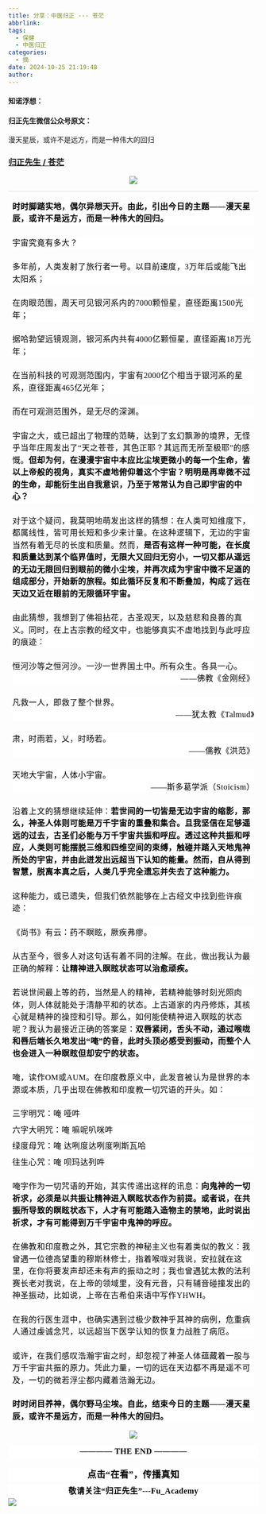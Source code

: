 ```yaml
---
title: 分享：中医归正 --- 苍茫
abbrlink: 
tags:
  - 保健
  - 中医归正
categories:
  - 摘
date: 2024-10-25 21:19:48
author:
---
```


#### 知诺浮想：

#### 归正先生微信公众号原文：

漫天星辰，或许不是远方，而是一种伟大的回归

<!-- more -->

###  [归正先生 / 苍茫](https://mp.weixin.qq.com/s/SjWUGo6F8wnz7TbZmQPxCw "跳转至原文")



<div class="rich_media_content ">
                    <section style="text-align: center;margin-top: 8px;"><img class="rich_pages wxw-img js_insertlocalimg" data-imgfileid="100002603" data-ratio="0.75" data-s="300,640" src="https://mmbiz.qpic.cn/sz_mmbiz_jpg/zjaJCl7DLpWHuZjkqFrqmQwYQvp5G7jOo2xwN7c3ibpL1msRb3gMUccTicDoOewCNffareicqLRHdKMg8rz8veVVQ/640?wx_fmt=jpeg&amp;from=appmsg" data-type="jpeg" data-w="1080" style="letter-spacing: 0.578px;text-align: center;text-wrap: wrap;"></section><hr style="-webkit-tap-highlight-color: transparent;outline: 0px;font-family: &quot;PingFang SC&quot;, system-ui, -apple-system, BlinkMacSystemFont, &quot;Helvetica Neue&quot;, &quot;Hiragino Sans GB&quot;, &quot;Microsoft YaHei UI&quot;, &quot;Microsoft YaHei&quot;, Arial, sans-serif;letter-spacing: 0.544px;text-wrap: wrap;background-color: rgb(255, 255, 255);border-style: solid;border-right-width: 0px;border-bottom-width: 0px;border-left-width: 0px;border-color: rgba(0, 0, 0, 0.1);transform-origin: 0px 0px;transform: scale(1, 0.5);visibility: visible;"  /><section style="-webkit-tap-highlight-color: transparent;margin-right: 8px;margin-left: 8px;outline: 0px;font-family: &quot;PingFang SC&quot;, system-ui, -apple-system, BlinkMacSystemFont, &quot;Helvetica Neue&quot;, &quot;Hiragino Sans GB&quot;, &quot;Microsoft YaHei UI&quot;, &quot;Microsoft YaHei&quot;, Arial, sans-serif;letter-spacing: 0.544px;text-wrap: wrap;background-color: rgb(255, 255, 255);line-height: 1.75em;margin-top: 16px;"><strong><span style="color: rgb(0, 0, 0);font-family: 仿宋;font-size: 16px;letter-spacing: 0.544px;">时时脚踏实地，偶尔异想天开。</span></strong><strong style="letter-spacing: 0.544px;font-size: var(--articleFontsize);"><span style="color: rgb(0, 0, 0);font-family: 仿宋;font-size: 16px;letter-spacing: 0.544px;">由此，引出今日的主题——漫天星辰，或许不是远方，而是一种伟大的回归。</span></strong></section><p style="-webkit-tap-highlight-color: transparent;margin-top: 24px;margin-right: 8px;margin-left: 8px;outline: 0px;font-family: &quot;PingFang SC&quot;, system-ui, -apple-system, BlinkMacSystemFont, &quot;Helvetica Neue&quot;, &quot;Hiragino Sans GB&quot;, &quot;Microsoft YaHei UI&quot;, &quot;Microsoft YaHei&quot;, Arial, sans-serif;letter-spacing: 0.544px;text-wrap: wrap;background-color: rgb(255, 255, 255);line-height: 1.75em;"><span style="-webkit-tap-highlight-color: transparent;outline: 0px;letter-spacing: 0.544px;color: rgb(0, 0, 0);font-family: 仿宋;font-size: 16px;">宇宙究竟有多大？</span><o:p></o:p></p><p style="-webkit-tap-highlight-color: transparent;margin-top: 24px;margin-right: 8px;margin-left: 8px;outline: 0px;font-family: &quot;PingFang SC&quot;, system-ui, -apple-system, BlinkMacSystemFont, &quot;Helvetica Neue&quot;, &quot;Hiragino Sans GB&quot;, &quot;Microsoft YaHei UI&quot;, &quot;Microsoft YaHei&quot;, Arial, sans-serif;letter-spacing: 0.544px;text-wrap: wrap;background-color: rgb(255, 255, 255);line-height: 1.75em;"><span style="-webkit-tap-highlight-color: transparent;outline: 0px;letter-spacing: 0.544px;color: rgb(0, 0, 0);font-family: 仿宋;font-size: 16px;">多年前，人类发射了旅行者一号。以目前速度，3万年后或能飞出太阳系；</span><o:p></o:p></p><p style="-webkit-tap-highlight-color: transparent;margin-top: 24px;margin-right: 8px;margin-left: 8px;outline: 0px;font-family: &quot;PingFang SC&quot;, system-ui, -apple-system, BlinkMacSystemFont, &quot;Helvetica Neue&quot;, &quot;Hiragino Sans GB&quot;, &quot;Microsoft YaHei UI&quot;, &quot;Microsoft YaHei&quot;, Arial, sans-serif;letter-spacing: 0.544px;text-wrap: wrap;background-color: rgb(255, 255, 255);line-height: 1.75em;"><span style="-webkit-tap-highlight-color: transparent;outline: 0px;letter-spacing: 0.544px;color: rgb(0, 0, 0);font-family: 仿宋;font-size: 16px;">在肉眼范围，周天可见银河系内的7000颗恒星，直径距离1500光年；</span><o:p></o:p></p><p style="-webkit-tap-highlight-color: transparent;margin-top: 24px;margin-right: 8px;margin-left: 8px;outline: 0px;font-family: &quot;PingFang SC&quot;, system-ui, -apple-system, BlinkMacSystemFont, &quot;Helvetica Neue&quot;, &quot;Hiragino Sans GB&quot;, &quot;Microsoft YaHei UI&quot;, &quot;Microsoft YaHei&quot;, Arial, sans-serif;letter-spacing: 0.544px;text-wrap: wrap;background-color: rgb(255, 255, 255);line-height: 1.75em;"><span style="-webkit-tap-highlight-color: transparent;outline: 0px;letter-spacing: 0.544px;color: rgb(0, 0, 0);font-family: 仿宋;font-size: 16px;">据哈勃望远镜观测，银河系内共有4000亿颗恒星，直径距离18万光年；</span><o:p></o:p></p><p style="-webkit-tap-highlight-color: transparent;margin-top: 24px;margin-right: 8px;margin-left: 8px;outline: 0px;font-family: &quot;PingFang SC&quot;, system-ui, -apple-system, BlinkMacSystemFont, &quot;Helvetica Neue&quot;, &quot;Hiragino Sans GB&quot;, &quot;Microsoft YaHei UI&quot;, &quot;Microsoft YaHei&quot;, Arial, sans-serif;letter-spacing: 0.544px;text-wrap: wrap;background-color: rgb(255, 255, 255);line-height: 1.75em;"><span style="-webkit-tap-highlight-color: transparent;outline: 0px;letter-spacing: 0.544px;color: rgb(0, 0, 0);font-family: 仿宋;font-size: 16px;">在当前科技的可观测范围内，宇宙有2000亿个相当于银河系的星系，直径距离465亿光年；</span><o:p></o:p></p><p style="-webkit-tap-highlight-color: transparent;margin-top: 24px;margin-right: 8px;margin-left: 8px;outline: 0px;font-family: &quot;PingFang SC&quot;, system-ui, -apple-system, BlinkMacSystemFont, &quot;Helvetica Neue&quot;, &quot;Hiragino Sans GB&quot;, &quot;Microsoft YaHei UI&quot;, &quot;Microsoft YaHei&quot;, Arial, sans-serif;letter-spacing: 0.544px;text-wrap: wrap;background-color: rgb(255, 255, 255);line-height: 1.75em;"><span style="-webkit-tap-highlight-color: transparent;outline: 0px;letter-spacing: 0.544px;color: rgb(0, 0, 0);font-family: 仿宋;font-size: 16px;">而在可观测范围外，是无尽的深渊。</span><o:p></o:p></p><p style="-webkit-tap-highlight-color: transparent;margin-top: 24px;margin-right: 8px;margin-left: 8px;outline: 0px;font-family: &quot;PingFang SC&quot;, system-ui, -apple-system, BlinkMacSystemFont, &quot;Helvetica Neue&quot;, &quot;Hiragino Sans GB&quot;, &quot;Microsoft YaHei UI&quot;, &quot;Microsoft YaHei&quot;, Arial, sans-serif;letter-spacing: 0.544px;text-wrap: wrap;background-color: rgb(255, 255, 255);line-height: 1.75em;"><span style="-webkit-tap-highlight-color: transparent;outline: 0px;letter-spacing: 0.544px;color: rgb(0, 0, 0);font-family: 仿宋;font-size: 16px;">宇宙之大，或已超出了物理的范畴，达到了玄幻飘渺的境界，无怪乎当年庄周发出了“天之苍苍，其色正耶？其远而无所至极耶”的感慨。<strong>但却为何，在漫漫宇宙中本应比尘埃更微小的每一个生命，皆以上帝般的视角，真实不虚地俯仰着这个宇宙？明明是再卑微不过的生命，却能衍生出自我意识，乃至于常常认为自己即宇宙的中心？</strong></span><o:p></o:p></p><p style="-webkit-tap-highlight-color: transparent;margin-top: 24px;margin-right: 8px;margin-left: 8px;outline: 0px;font-family: &quot;PingFang SC&quot;, system-ui, -apple-system, BlinkMacSystemFont, &quot;Helvetica Neue&quot;, &quot;Hiragino Sans GB&quot;, &quot;Microsoft YaHei UI&quot;, &quot;Microsoft YaHei&quot;, Arial, sans-serif;letter-spacing: 0.544px;text-wrap: wrap;background-color: rgb(255, 255, 255);line-height: 1.75em;"><span style="-webkit-tap-highlight-color: transparent;outline: 0px;letter-spacing: 0.544px;color: rgb(0, 0, 0);font-family: 仿宋;font-size: 16px;">对于这个疑问，我莫明地萌发出这样的猜想：在人类可知维度下，都属线性，皆可用长短和多少来计量。在这种逻辑下，无边的宇宙当然有着无尽的长度和质量。然而，<strong>是否</strong><strong>有这样一种可能，在长度和质量达到某个临界值时，无限大又回归无穷小，一切又都从遥远的无边无限回归到眼前的微小尘埃，并再次成为宇宙中微不足道的组成部分，开始新的旅程。如此循环反复和不断叠加，构成了远在天边又近在眼前的无限循环宇宙。</strong></span></p><p style="-webkit-tap-highlight-color: transparent;margin-top: 24px;margin-right: 8px;margin-left: 8px;outline: 0px;font-family: &quot;PingFang SC&quot;, system-ui, -apple-system, BlinkMacSystemFont, &quot;Helvetica Neue&quot;, &quot;Hiragino Sans GB&quot;, &quot;Microsoft YaHei UI&quot;, &quot;Microsoft YaHei&quot;, Arial, sans-serif;letter-spacing: 0.544px;text-wrap: wrap;background-color: rgb(255, 255, 255);line-height: 1.75em;"><span style="-webkit-tap-highlight-color: transparent;outline: 0px;letter-spacing: 0.544px;color: rgb(0, 0, 0);font-family: 仿宋;font-size: 16px;">由此猜想，我想到了佛祖拈花，古圣观天，以及慈悲和良善的真义。同时，在<span style="color: rgb(0, 0, 0);font-family: 仿宋;font-size: 16px;letter-spacing: 0.544px;text-wrap: wrap;background-color: rgb(255, 255, 255);">上古宗</span><span style="color: rgb(0, 0, 0);font-family: 仿宋;font-size: 16px;letter-spacing: 0.544px;text-wrap: wrap;background-color: rgb(255, 255, 255);">教的经文中，也能够真实不虚地找到与此呼应的痕迹</span>：</span><o:p></o:p></p><p style="-webkit-tap-highlight-color: transparent;margin: 24px 8px 0px;outline: 0px;font-family: &quot;PingFang SC&quot;, system-ui, -apple-system, BlinkMacSystemFont, &quot;Helvetica Neue&quot;, &quot;Hiragino Sans GB&quot;, &quot;Microsoft YaHei UI&quot;, &quot;Microsoft YaHei&quot;, Arial, sans-serif;letter-spacing: 0.544px;text-wrap: wrap;background-color: rgb(255, 255, 255);line-height: 1.75em;"><span style="-webkit-tap-highlight-color: transparent;outline: 0px;letter-spacing: 0.544px;color: rgb(0, 0, 0);font-family: 仿宋;font-size: 16px;">恒河沙等之恒河沙。一沙一世界国土中。所有众生。各具一心。</span><o:p></o:p></p><p style="-webkit-tap-highlight-color: transparent;margin-right: 8px;margin-left: 8px;outline: 0px;font-family: &quot;PingFang SC&quot;, system-ui, -apple-system, BlinkMacSystemFont, &quot;Helvetica Neue&quot;, &quot;Hiragino Sans GB&quot;, &quot;Microsoft YaHei UI&quot;, &quot;Microsoft YaHei&quot;, Arial, sans-serif;letter-spacing: 0.544px;text-wrap: wrap;background-color: rgb(255, 255, 255);line-height: 1.75em;text-align: right;margin-top: 0px;"><span style="-webkit-tap-highlight-color: transparent;outline: 0px;letter-spacing: 0.544px;color: rgb(0, 0, 0);font-family: 仿宋;font-size: 16px;">——佛教《金刚经》</span><o:p></o:p></p><section style="-webkit-tap-highlight-color: transparent;margin: 24px 8px 0px;outline: 0px;font-family: &quot;PingFang SC&quot;, system-ui, -apple-system, BlinkMacSystemFont, &quot;Helvetica Neue&quot;, &quot;Hiragino Sans GB&quot;, &quot;Microsoft YaHei UI&quot;, &quot;Microsoft YaHei&quot;, Arial, sans-serif;letter-spacing: 0.544px;text-wrap: wrap;background-color: rgb(255, 255, 255);line-height: 1.75em;"><span style="-webkit-tap-highlight-color: transparent;outline: 0px;letter-spacing: 0.544px;color: rgb(0, 0, 0);font-family: 仿宋;font-size: 16px;">凡救一人，即救了整个世界。</span><o:p></o:p></section><section style="-webkit-tap-highlight-color: transparent;margin-right: 8px;margin-left: 8px;outline: 0px;font-family: &quot;PingFang SC&quot;, system-ui, -apple-system, BlinkMacSystemFont, &quot;Helvetica Neue&quot;, &quot;Hiragino Sans GB&quot;, &quot;Microsoft YaHei UI&quot;, &quot;Microsoft YaHei&quot;, Arial, sans-serif;letter-spacing: 0.544px;text-wrap: wrap;background-color: rgb(255, 255, 255);line-height: 1.75em;text-align: right;margin-top: 0px;"><span style="-webkit-tap-highlight-color: transparent;outline: 0px;letter-spacing: 0.544px;color: rgb(0, 0, 0);font-family: 仿宋;font-size: 16px;">——犹太教《Talmud》</span><o:p></o:p></section><section style="-webkit-tap-highlight-color: transparent;margin: 24px 8px 0px;outline: 0px;font-family: &quot;PingFang SC&quot;, system-ui, -apple-system, BlinkMacSystemFont, &quot;Helvetica Neue&quot;, &quot;Hiragino Sans GB&quot;, &quot;Microsoft YaHei UI&quot;, &quot;Microsoft YaHei&quot;, Arial, sans-serif;letter-spacing: 0.544px;text-wrap: wrap;background-color: rgb(255, 255, 255);line-height: 1.75em;"><span style="-webkit-tap-highlight-color: transparent;outline: 0px;letter-spacing: 0.544px;color: rgb(0, 0, 0);font-family: 仿宋;font-size: 16px;">肃，时雨若，乂，时旸若。</span><o:p></o:p></section><section style="-webkit-tap-highlight-color: transparent;margin-right: 8px;margin-left: 8px;outline: 0px;font-family: &quot;PingFang SC&quot;, system-ui, -apple-system, BlinkMacSystemFont, &quot;Helvetica Neue&quot;, &quot;Hiragino Sans GB&quot;, &quot;Microsoft YaHei UI&quot;, &quot;Microsoft YaHei&quot;, Arial, sans-serif;letter-spacing: 0.544px;text-wrap: wrap;background-color: rgb(255, 255, 255);line-height: 1.75em;text-align: right;margin-top: 0px;"><span style="-webkit-tap-highlight-color: transparent;outline: 0px;letter-spacing: 0.544px;color: rgb(0, 0, 0);font-family: 仿宋;font-size: 16px;">——儒教《洪范》</span><o:p></o:p></section><section style="-webkit-tap-highlight-color: transparent;margin: 24px 8px 0px;outline: 0px;font-family: &quot;PingFang SC&quot;, system-ui, -apple-system, BlinkMacSystemFont, &quot;Helvetica Neue&quot;, &quot;Hiragino Sans GB&quot;, &quot;Microsoft YaHei UI&quot;, &quot;Microsoft YaHei&quot;, Arial, sans-serif;letter-spacing: 0.544px;text-wrap: wrap;background-color: rgb(255, 255, 255);line-height: 1.75em;"><span style="-webkit-tap-highlight-color: transparent;outline: 0px;letter-spacing: 0.544px;color: rgb(0, 0, 0);font-family: 仿宋;font-size: 16px;">天地大宇宙，人体小宇宙。</span><o:p></o:p></section><section style="-webkit-tap-highlight-color: transparent;margin-right: 8px;margin-left: 8px;outline: 0px;font-family: &quot;PingFang SC&quot;, system-ui, -apple-system, BlinkMacSystemFont, &quot;Helvetica Neue&quot;, &quot;Hiragino Sans GB&quot;, &quot;Microsoft YaHei UI&quot;, &quot;Microsoft YaHei&quot;, Arial, sans-serif;letter-spacing: 0.544px;text-wrap: wrap;background-color: rgb(255, 255, 255);line-height: 1.75em;text-align: right;margin-top: 0px;"><span style="-webkit-tap-highlight-color: transparent;outline: 0px;letter-spacing: 0.544px;color: rgb(0, 0, 0);font-family: 仿宋;font-size: 16px;">——斯多葛学派（Stoicism）</span></section><p style="-webkit-tap-highlight-color: transparent;margin-top: 24px;margin-right: 8px;margin-left: 8px;outline: 0px;font-family: &quot;PingFang SC&quot;, system-ui, -apple-system, BlinkMacSystemFont, &quot;Helvetica Neue&quot;, &quot;Hiragino Sans GB&quot;, &quot;Microsoft YaHei UI&quot;, &quot;Microsoft YaHei&quot;, Arial, sans-serif;letter-spacing: 0.544px;text-wrap: wrap;background-color: rgb(255, 255, 255);line-height: 1.75em;"><span style="-webkit-tap-highlight-color: transparent;outline: 0px;letter-spacing: 0.544px;color: rgb(0, 0, 0);font-family: 仿宋;font-size: 16px;">沿着上文的猜想继续延伸：<strong>若世间的一切皆是无边宇宙的缩影，那么，神圣人体则可能是万千宇宙的重叠和集合。且我坚信在足够遥远的过去，古圣们必能与万千宇宙共振和呼应。<strong style="font-family: &quot;PingFang SC&quot;, system-ui, -apple-system, BlinkMacSystemFont, &quot;Helvetica Neue&quot;, &quot;Hiragino Sans GB&quot;, &quot;Microsoft YaHei UI&quot;, &quot;Microsoft YaHei&quot;, Arial, sans-serif;font-size: var(--articleFontsize);letter-spacing: 0.544px;text-wrap: wrap;"><span style="-webkit-tap-highlight-color: transparent;outline: 0px;letter-spacing: 0.544px;color: rgb(0, 0, 0);font-family: 仿宋;font-size: 16px;">透过这种共振和呼应，人类则可能摆脱三维和四维空间的束缚，触碰并踏入天地鬼神所处的宇宙，</span></strong>并由此迸发出远超当下认知的能量。然而，自从得到智慧，脱离本真之后，人类几乎完全遗忘并失去了这种能力。</strong></span></p><p style="-webkit-tap-highlight-color: transparent;margin-top: 24px;margin-right: 8px;margin-left: 8px;outline: 0px;font-family: &quot;PingFang SC&quot;, system-ui, -apple-system, BlinkMacSystemFont, &quot;Helvetica Neue&quot;, &quot;Hiragino Sans GB&quot;, &quot;Microsoft YaHei UI&quot;, &quot;Microsoft YaHei&quot;, Arial, sans-serif;letter-spacing: 0.544px;text-wrap: wrap;background-color: rgb(255, 255, 255);line-height: 1.75em;"><span style="-webkit-tap-highlight-color: transparent;outline: 0px;letter-spacing: 0.544px;color: rgb(0, 0, 0);font-family: 仿宋;font-size: 16px;">这种能力，或已遗失，但我们依然能够在上古经文中找到些许痕迹：</span></p><p style="-webkit-tap-highlight-color: transparent;margin-top: 24px;margin-right: 8px;margin-left: 8px;outline: 0px;font-family: &quot;PingFang SC&quot;, system-ui, -apple-system, BlinkMacSystemFont, &quot;Helvetica Neue&quot;, &quot;Hiragino Sans GB&quot;, &quot;Microsoft YaHei UI&quot;, &quot;Microsoft YaHei&quot;, Arial, sans-serif;letter-spacing: 0.544px;text-wrap: wrap;background-color: rgb(255, 255, 255);line-height: 1.75em;"><span style="-webkit-tap-highlight-color: transparent;outline: 0px;letter-spacing: 0.544px;color: rgb(0, 0, 0);font-family: 仿宋;font-size: 16px;">《尚书》有云：药不瞑眩，厥疾弗瘳。</span><o:p></o:p></p><p style="-webkit-tap-highlight-color: transparent;margin-top: 24px;margin-right: 8px;margin-left: 8px;outline: 0px;font-family: &quot;PingFang SC&quot;, system-ui, -apple-system, BlinkMacSystemFont, &quot;Helvetica Neue&quot;, &quot;Hiragino Sans GB&quot;, &quot;Microsoft YaHei UI&quot;, &quot;Microsoft YaHei&quot;, Arial, sans-serif;letter-spacing: 0.544px;text-wrap: wrap;background-color: rgb(255, 255, 255);line-height: 1.75em;"><span style="-webkit-tap-highlight-color: transparent;outline: 0px;letter-spacing: 0.544px;color: rgb(0, 0, 0);font-family: 仿宋;font-size: 16px;">从古至今，很多人对这句话有着不同的注解。在此，做出我认为最正确的解释：<strong>让精神进入瞑眩状态可以治愈顽疾。</strong></span><o:p></o:p></p><p style="-webkit-tap-highlight-color: transparent;margin-top: 24px;margin-right: 8px;margin-left: 8px;outline: 0px;font-family: &quot;PingFang SC&quot;, system-ui, -apple-system, BlinkMacSystemFont, &quot;Helvetica Neue&quot;, &quot;Hiragino Sans GB&quot;, &quot;Microsoft YaHei UI&quot;, &quot;Microsoft YaHei&quot;, Arial, sans-serif;letter-spacing: 0.544px;text-wrap: wrap;background-color: rgb(255, 255, 255);line-height: 1.75em;"><span style="-webkit-tap-highlight-color: transparent;outline: 0px;letter-spacing: 0.544px;color: rgb(0, 0, 0);font-family: 仿宋;font-size: 16px;">若说世间最上等的药，当然是人的精神，若精神能够时刻光照肉体，则人体就能处于清静平和的状态。上古道家的内丹修炼，其核心就是精神的操控和引导。</span><span style="color: rgb(0, 0, 0);font-family: 仿宋;font-size: 16px;letter-spacing: 0.544px;">那么，如何能使精神进入瞑眩的状态呢？</span><span style="color: rgb(0, 0, 0);font-family: 仿宋;font-size: 16px;letter-spacing: 0.544px;">我认为最接近正确的答案是：</span><strong style="color: rgb(0, 0, 0);font-family: 仿宋;font-size: 16px;letter-spacing: 0.544px;">双唇紧闭，舌头不动，通过喉咙和唇后端长久地发出“唵”的音，此时头顶必感受到振动，而整个人也会进入一种瞑眩但却安宁的状态。</strong></p><p style="-webkit-tap-highlight-color: transparent;margin-top: 24px;margin-right: 8px;margin-left: 8px;outline: 0px;font-family: &quot;PingFang SC&quot;, system-ui, -apple-system, BlinkMacSystemFont, &quot;Helvetica Neue&quot;, &quot;Hiragino Sans GB&quot;, &quot;Microsoft YaHei UI&quot;, &quot;Microsoft YaHei&quot;, Arial, sans-serif;letter-spacing: 0.544px;text-wrap: wrap;background-color: rgb(255, 255, 255);line-height: 1.75em;"><span style="-webkit-tap-highlight-color: transparent;outline: 0px;letter-spacing: 0.544px;color: rgb(0, 0, 0);font-family: 仿宋;font-size: 16px;">唵，读作OM或AUM。在印度教原义中，此发音被认为是世界的本源或本质，几乎出现在佛教和印度教一切咒语的开头。如：</span><o:p></o:p></p><section style="-webkit-tap-highlight-color: transparent;margin: 24px 8px 8px;outline: 0px;font-family: &quot;PingFang SC&quot;, system-ui, -apple-system, BlinkMacSystemFont, &quot;Helvetica Neue&quot;, &quot;Hiragino Sans GB&quot;, &quot;Microsoft YaHei UI&quot;, &quot;Microsoft YaHei&quot;, Arial, sans-serif;letter-spacing: 0.544px;text-wrap: wrap;background-color: rgb(255, 255, 255);line-height: 1.75em;"><span style="-webkit-tap-highlight-color: transparent;outline: 0px;letter-spacing: 0.544px;color: rgb(0, 0, 0);font-family: 仿宋;font-size: 16px;">三字明咒：唵 哑吽</span><o:p></o:p></section><p style="-webkit-tap-highlight-color: transparent;margin: 8px;outline: 0px;font-family: &quot;PingFang SC&quot;, system-ui, -apple-system, BlinkMacSystemFont, &quot;Helvetica Neue&quot;, &quot;Hiragino Sans GB&quot;, &quot;Microsoft YaHei UI&quot;, &quot;Microsoft YaHei&quot;, Arial, sans-serif;letter-spacing: 0.544px;text-wrap: wrap;background-color: rgb(255, 255, 255);line-height: 1.75em;"><span style="-webkit-tap-highlight-color: transparent;outline: 0px;letter-spacing: 0.544px;color: rgb(0, 0, 0);font-family: 仿宋;font-size: 16px;">六字大明咒：唵 嘛呢叭咪吽</span><o:p></o:p></p><p style="-webkit-tap-highlight-color: transparent;margin: 8px;outline: 0px;font-family: &quot;PingFang SC&quot;, system-ui, -apple-system, BlinkMacSystemFont, &quot;Helvetica Neue&quot;, &quot;Hiragino Sans GB&quot;, &quot;Microsoft YaHei UI&quot;, &quot;Microsoft YaHei&quot;, Arial, sans-serif;letter-spacing: 0.544px;text-wrap: wrap;background-color: rgb(255, 255, 255);line-height: 1.75em;"><span style="-webkit-tap-highlight-color: transparent;outline: 0px;letter-spacing: 0.544px;color: rgb(0, 0, 0);font-family: 仿宋;font-size: 16px;">绿度母咒：唵 达咧度达咧度咧斯瓦哈</span><o:p></o:p></p><p style="-webkit-tap-highlight-color: transparent;margin-right: 8px;margin-left: 8px;outline: 0px;font-family: &quot;PingFang SC&quot;, system-ui, -apple-system, BlinkMacSystemFont, &quot;Helvetica Neue&quot;, &quot;Hiragino Sans GB&quot;, &quot;Microsoft YaHei UI&quot;, &quot;Microsoft YaHei&quot;, Arial, sans-serif;letter-spacing: 0.544px;text-wrap: wrap;background-color: rgb(255, 255, 255);line-height: 1.75em;margin-top: 8px;"><span style="-webkit-tap-highlight-color: transparent;outline: 0px;letter-spacing: 0.544px;color: rgb(0, 0, 0);font-family: 仿宋;font-size: 16px;">往生心咒：唵 呗玛达列吽</span><o:p></o:p></p><p style="-webkit-tap-highlight-color: transparent;margin-top: 24px;margin-right: 8px;margin-left: 8px;outline: 0px;font-family: &quot;PingFang SC&quot;, system-ui, -apple-system, BlinkMacSystemFont, &quot;Helvetica Neue&quot;, &quot;Hiragino Sans GB&quot;, &quot;Microsoft YaHei UI&quot;, &quot;Microsoft YaHei&quot;, Arial, sans-serif;letter-spacing: 0.544px;text-wrap: wrap;background-color: rgb(255, 255, 255);line-height: 1.75em;"><span style="-webkit-tap-highlight-color: transparent;outline: 0px;letter-spacing: 0.544px;color: rgb(0, 0, 0);font-family: 仿宋;font-size: 16px;">唵字作为一切咒语的开始，其实传递出这样的讯息：<strong>向鬼神的一切祈求，必须是以共振让精神进入瞑眩状态作为前提。或者说，在共振所导致的瞑眩状态下，人才有可能踏入造物主的禁地，此时说出祈求，才有可能得到万千宇宙中鬼神的呼应。</strong></span><o:p></o:p></p><p style="-webkit-tap-highlight-color: transparent;margin-top: 24px;margin-right: 8px;margin-left: 8px;outline: 0px;font-family: &quot;PingFang SC&quot;, system-ui, -apple-system, BlinkMacSystemFont, &quot;Helvetica Neue&quot;, &quot;Hiragino Sans GB&quot;, &quot;Microsoft YaHei UI&quot;, &quot;Microsoft YaHei&quot;, Arial, sans-serif;letter-spacing: 0.544px;text-wrap: wrap;background-color: rgb(255, 255, 255);line-height: 1.75em;"><span style="-webkit-tap-highlight-color: transparent;outline: 0px;letter-spacing: 0.544px;color: rgb(0, 0, 0);font-family: 仿宋;font-size: 16px;">在佛教和印度教之外，其它宗教的神秘主义也有着类似的教义：我曾遇一位德高望重的穆斯林修士，指着喉咙对我说，安拉就在这里，在你将要发声却还未有声的振动之时；我也曾遇犹太教的法利赛长老对我说，在上帝的领域里，没有元音，只有辅音碰撞发出的神圣振动，比如说，上帝在古希伯来语中写作YHWH。</span><o:p></o:p></p><p style="-webkit-tap-highlight-color: transparent;margin-top: 24px;margin-right: 8px;margin-left: 8px;outline: 0px;font-family: &quot;PingFang SC&quot;, system-ui, -apple-system, BlinkMacSystemFont, &quot;Helvetica Neue&quot;, &quot;Hiragino Sans GB&quot;, &quot;Microsoft YaHei UI&quot;, &quot;Microsoft YaHei&quot;, Arial, sans-serif;letter-spacing: 0.544px;text-wrap: wrap;background-color: rgb(255, 255, 255);line-height: 1.75em;"><span style="-webkit-tap-highlight-color: transparent;outline: 0px;letter-spacing: 0.544px;color: rgb(0, 0, 0);font-family: 仿宋;font-size: 16px;">在我的行医生涯中，也确实遇到过极少数神乎其神的病例，危重病人通过虔诚念咒，以远超当下医学认知的恢复力战胜了病厄。</span><o:p></o:p></p><p style="-webkit-tap-highlight-color: transparent;margin-top: 24px;margin-right: 8px;margin-left: 8px;outline: 0px;font-family: &quot;PingFang SC&quot;, system-ui, -apple-system, BlinkMacSystemFont, &quot;Helvetica Neue&quot;, &quot;Hiragino Sans GB&quot;, &quot;Microsoft YaHei UI&quot;, &quot;Microsoft YaHei&quot;, Arial, sans-serif;letter-spacing: 0.544px;text-wrap: wrap;background-color: rgb(255, 255, 255);line-height: 1.75em;"><span style="-webkit-tap-highlight-color: transparent;outline: 0px;letter-spacing: 0.544px;color: rgb(0, 0, 0);font-family: 仿宋;font-size: 16px;">或许，在我们感叹浩瀚宇宙之时，却忽视了神圣人体蕴藏着一股与万千宇宙共振的原力。凭此力量，一切的远在天边都不再是遥不可及，一切的微若浮尘都内藏着浩瀚无边。</span></p><section style="-webkit-tap-highlight-color: transparent;margin: 24px 8px 16px;outline: 0px;font-family: &quot;PingFang SC&quot;, system-ui, -apple-system, BlinkMacSystemFont, &quot;Helvetica Neue&quot;, &quot;Hiragino Sans GB&quot;, &quot;Microsoft YaHei UI&quot;, &quot;Microsoft YaHei&quot;, Arial, sans-serif;letter-spacing: 0.544px;text-wrap: wrap;background-color: rgb(255, 255, 255);line-height: 1.75em;"><strong><span style="color: rgb(0, 0, 0);font-family: 仿宋;font-size: 16px;letter-spacing: 0.544px;"><strong style="font-family: &quot;PingFang SC&quot;, system-ui, -apple-system, BlinkMacSystemFont, &quot;Helvetica Neue&quot;, &quot;Hiragino Sans GB&quot;, &quot;Microsoft YaHei UI&quot;, &quot;Microsoft YaHei&quot;, Arial, sans-serif;letter-spacing: 0.544px;text-wrap: wrap;"><span style="color: rgb(0, 0, 0);font-family: 仿宋;font-size: 16px;letter-spacing: 0.544px;">时时闭目养神，偶尔野马尘埃。自</span></strong><strong style="font-family: &quot;PingFang SC&quot;, system-ui, -apple-system, BlinkMacSystemFont, &quot;Helvetica Neue&quot;, &quot;Hiragino Sans GB&quot;, &quot;Microsoft YaHei UI&quot;, &quot;Microsoft YaHei&quot;, Arial, sans-serif;font-size: var(--articleFontsize);letter-spacing: 0.544px;text-wrap: wrap;"><span style="color: rgb(0, 0, 0);font-family: 仿宋;font-size: 16px;letter-spacing: 0.544px;">此，结束今日的主题——</span></strong>漫天星辰，或许不是远方，而是一种伟大的回归。</span></strong><span style="color: rgb(0, 0, 0);font-family: 仿宋;font-size: 16px;letter-spacing: 0.544px;"></span></section><p style="text-align: center;"><img class="rich_pages wxw-img" data-galleryid="" data-imgfileid="100002602" data-ratio="1.4698224852071007" data-s="300,640" src="https://mmbiz.qpic.cn/sz_mmbiz_png/zjaJCl7DLpWgetCmDGfDhVQG3TXjWoPBF5nQls69XCtO5etS3rPcCbDnKEbahA6PpImpLCC34Arf4CjygPZAZA/640?wx_fmt=png&amp;from=appmsg" data-type="png" data-w="845" style=""></p><p style="-webkit-tap-highlight-color: transparent;outline: 0px;letter-spacing: 0.544px;text-wrap: wrap;font-family: system-ui, -apple-system, BlinkMacSystemFont, &quot;Helvetica Neue&quot;, &quot;PingFang SC&quot;, &quot;Hiragino Sans GB&quot;, &quot;Microsoft YaHei UI&quot;, &quot;Microsoft YaHei&quot;, Arial, sans-serif;background-color: rgb(255, 255, 255);text-align: center;line-height: 1.75em;"><span style="-webkit-tap-highlight-color: transparent;outline: 0px;font-size: var(--articleFontsize);letter-spacing: 0.034em;"><strong style="-webkit-tap-highlight-color: transparent;outline: 0px;letter-spacing: 0.544px;"><span style="-webkit-tap-highlight-color: transparent;outline: 0px;color: rgb(0, 0, 0);font-family: 仿宋;font-size: 16px;">———— THE&nbsp;END ————</span></strong></span></p>
					<section style="margin-top: 20px;margin-bottom: 5px;outline: 0px;max-width: 100%;font-family: -apple-system, BlinkMacSystemFont, &quot;Helvetica Neue&quot;, &quot;PingFang SC&quot;, &quot;Hiragino Sans GB&quot;, &quot;Microsoft YaHei UI&quot;, &quot;Microsoft YaHei&quot;, Arial, sans-serif;letter-spacing: 0.544px;white-space: normal;font-size: 16px;min-height: 1em;color: rgb(62, 62, 62);text-align: center;line-height: 1.75em;background-color: rgb(255, 255, 255);box-sizing: border-box !important;overflow-wrap: break-word !important;"><strong style="outline: 0px;max-width: 100%;box-sizing: border-box !important;overflow-wrap: break-word !important;"><span style="outline: 0px;max-width: 100%;font-size: 18px;color: rgb(0, 0, 0);font-family: 仿宋;letter-spacing: 0.5px;box-sizing: border-box !important;overflow-wrap: break-word !important;">点击“在看”，传播真知</span></strong></section><section style="margin-top: 5px;margin-bottom: 5px;outline: 0px;max-width: 100%;font-family: -apple-system, BlinkMacSystemFont, &quot;Helvetica Neue&quot;, &quot;PingFang SC&quot;, &quot;Hiragino Sans GB&quot;, &quot;Microsoft YaHei UI&quot;, &quot;Microsoft YaHei&quot;, Arial, sans-serif;letter-spacing: 0.544px;white-space: normal;font-size: 16px;min-height: 1em;color: rgb(62, 62, 62);text-align: center;line-height: 1.75em;background-color: rgb(255, 255, 255);box-sizing: border-box !important;overflow-wrap: break-word !important;"><strong style="outline: 0px;max-width: 100%;box-sizing: border-box !important;overflow-wrap: break-word !important;"><span style="outline: 0px;max-width: 100%;font-size: 18px;color: rgb(0, 0, 0);font-family: 仿宋;letter-spacing: 0.5px;box-sizing: border-box !important;overflow-wrap: break-word !important;"><strong style="outline: 0px;max-width: 100%;color: rgb(62, 62, 62);font-size: 16px;box-sizing: border-box !important;overflow-wrap: break-word !important;"><span style="outline: 0px;max-width: 100%;color: rgb(0, 0, 0);box-sizing: border-box !important;overflow-wrap: break-word !important;">敬请关注“归正先生”---Fu_Academy</span></strong></span></strong><img style="clear: both; display: block; margin:auto;" src="https://mmbiz.qpic.cn/mmbiz_png/zjaJCl7DLpVKRC65ufmbGmuW2lHdBt8icKFOokwHAzd5D6xDM99b8ia0dpnR1FQzd8V0tIIcy5FARc5VjdZVhmUA/640?wx_fmt=png" /></section>
                </div>
